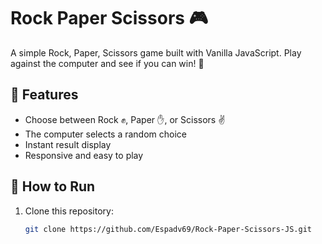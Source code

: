 # Rock Paper Scissors 🎮

A simple Rock, Paper, Scissors game built with Vanilla JavaScript. Play against the computer and see if you can win! 🚀

## 🎯 Features
- Choose between Rock ✊, Paper ✋, or Scissors ✌️
- The computer selects a random choice
- Instant result display
- Responsive and easy to play

## 🚀 How to Run
1. Clone this repository:
   ```bash
   git clone https://github.com/Espadv69/Rock-Paper-Scissors-JS.git

